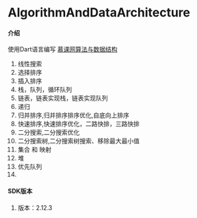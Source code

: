 # AlgorithmAndDataArchitecture

#### 介绍
使用Dart语言编写 [慕课网算法与数据结构](https://class.imooc.com/sale/datastructure)
1. 线性搜索
2. 选择排序
3. 插入排序
4. 栈，队列，循环队列
5. 链表，链表实现栈，链表实现队列
6. 递归
7. 归并排序,归并排序排序优化,自底向上排序
8. 快速排序,快速排序优化，二路快排，三路快排
9. 二分搜索,二分搜索优化
10. 二分搜索树,二分搜索树搜索、移除最大最小值
11. 集合 和 映射
12. 堆
13. 优先队列
14.

#### SDK版本
1. 版本：2.12.3
